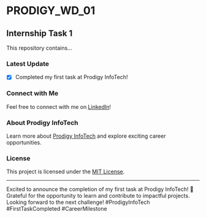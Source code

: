 # PRODIGY_WD_01

## Internship Task 1

This repository contains...

### Latest Update
- [x] Completed my first task at Prodigy InfoTech!

### Connect with Me
Feel free to connect with me on [LinkedIn](https://www.linkedin.com/in/sahoo-swopnajit/)!

### About Prodigy InfoTech
Learn more about [Prodigy InfoTech](https://prodigyinfotech.dev/) and explore exciting career opportunities.

### License
This project is licensed under the [MIT License](license_url).

---

Excited to announce the completion of my first task at Prodigy InfoTech! 🚀 Grateful for the opportunity to learn and contribute to impactful projects. Looking forward to the next challenge! #ProdigyInfoTech #FirstTaskCompleted #CareerMilestone
